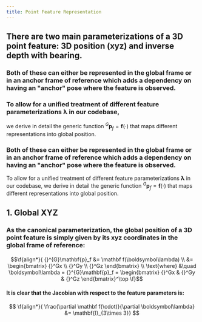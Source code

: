 ```yaml
---
title: Point Feature Representation
---
```


## There are two main parameterizations of a 3D point feature: 3D position (xyz) and inverse depth with bearing.
### Both of these can either be represented in the global frame or in an anchor frame of reference which adds a dependency on having an "anchor" pose where the feature is observed.
### To allow for a unified treatment of different feature parameterizations $\boldsymbol \lambda$ in our codebase, 
we derive in detail the generic function ${}^{G}\mathbf{p}_f=\mathbf f (\cdot)$ that maps different representations into global position.
### Both of these can either be represented in the global frame or in an anchor frame of reference which adds a dependency on having an "anchor" pose where the feature is observed.
To allow for a unified treatment of different feature parameterizations $\boldsymbol \lambda$ in our codebase, 
we derive in detail the generic function ${}^{G}\mathbf{p}_f=\mathbf f (\cdot)$ that maps different representations into global position.
## 1. Global XYZ
### As the canonical parameterization, the global position of a 3D point feature is simply given by its xyz coordinates in the global frame of  reference:
####
$$\f{align*}{
{}^{G}\mathbf{p}_f
&= \mathbf f(\boldsymbol\lambda) \\
&= \begin{bmatrix} {}^Gx \\ {}^Gy \\ {}^Gz \end{bmatrix} \\
\text{where} &\quad \boldsymbol\lambda = {}^{G}\mathbf{p}_f = \begin{bmatrix} {}^Gx & {}^Gy & {}^Gz \end{bmatrix}^\top
\f}$$
#### It is clear that the Jacobian with respect to the feature parameters is:
$$
\f{align*}{
\frac{\partial \mathbf f(\cdot)}{\partial \boldsymbol\lambda} &= \mathbf{I}_{3\times 3}}
$$
